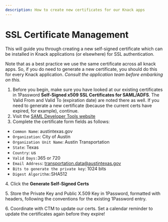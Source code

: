 ```yaml
---
description: How to create new certificates for our Knack apps
---
```


# SSL Certificate Management

This will guide you through creating a new self-signed certificate which can be installed in Knack applications (or elsewhere) for SSL authentication.

Note that as a best practice we use the same certificate across all knack apps. So, if you do need to generate a new certificate, you should do this for every Knack application. _Consult the application team before embarking on this._

1. Before you begin, make sure you have looked at our existing certificates in 1Password **Self-Signed x509 SSL Certificates for SAML/ADFS**. The Valid From and Valid To (expiration date) are noted there as well. If you need to generate a new certificate (because the current certs have expired, for example), continue.
2. Visit the [SAML Developer Tools website](https://www.samltool.com/self\_signed\_certs.php)
3. Complete the certificate form fields as follows:

* `Common Name`: austintexas.gov
* `Organization`: City of Austin
* `Organization Unit Name`: Austin Transportation
* `State`: Texas
* `Country`: us
* `Valid Days:`365 or 720
* `Email Address`: transportation.data@austintexas.gov
* `Bits to generate the private key`: 1024 bits
* `Digest Algorithm:`SHA512

4\. Click the **Generate Self-Signed Certs**&#x20;

5\. Store the Private Key and Public X.509 Key in 1Password, formatted with headers, following the conventions for the existing 1Password entry.

6\. Coordinate with CTM to update our certs. Set a calendar reminder to update the certificates again before they expire!
